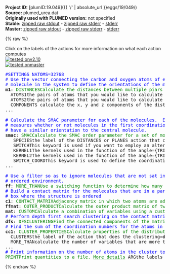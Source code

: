 **Project ID:** [plumID:19.049]({{ '/' | absolute_url }}eggs/19/049/)  
**Source:** plumed_urea.dat  
**Originally used with PLUMED version:** not specified  
**Stable:** [zipped raw stdout](plumed_urea.dat.plumed.stdout.txt.zip) - [zipped raw stderr](plumed_urea.dat.plumed.stderr.txt.zip) - [stderr](plumed_urea.dat.plumed.stderr)  
**Master:** [zipped raw stdout](plumed_urea.dat.plumed_master.stdout.txt.zip) - [zipped raw stderr](plumed_urea.dat.plumed_master.stderr.txt.zip) - [stderr](plumed_urea.dat.plumed_master.stderr)  

{% raw %}
<div class="plumedpreheader">
<div class="headerInfo" id="value_details_data/plumed_urea.dat"> Click on the labels of the actions for more information on what each action computes </div>
<div class="containerBadge">
<div class="headerBadge"><a href="plumed_urea.dat.plumed.stderr"><img src="https://img.shields.io/badge/v2.10-failed-red.svg" alt="tested onv2.10" /></a></div>
<div class="headerBadge"><a href="plumed_urea.dat.plumed_master.stderr"><img src="https://img.shields.io/badge/master-failed-red.svg" alt="tested onmaster" /></a></div>
</div>
</div>
<pre class="plumedlisting">
<span style="color:blue" class="comment">#SETTINGS NATOMS=32768</span>
<span style="color:blue" class="comment"># Use the vector connecting the carbon and oxygen atoms of each urea</span>
<span style="color:blue" class="comment"># molecule in the system to define the orientations of the molecules </span>
<b name="data/plumed_urea.datm1" onclick='showPath("data/plumed_urea.dat","data/plumed_urea.datm1","data/plumed_urea.datm1","brown")'>m1</b>: <span class="plumedtooltip" style="color:green">DISTANCES<span class="right">Calculate the distances between multiple piars of atoms <a href="https://www.plumed.org/doc-master/user-doc/html/DISTANCES" style="color:green">More details</a><i></i></span></span> ...
  <span class="plumedtooltip">ATOMS1<span class="right">the pairs of atoms that you would like to calculate the angles for<i></i></span></span>=1,2 <span class="plumedtooltip">LOCATION1<span class="right">the location at which the CV is assumed to be in space<i></i></span></span>=1
  <span class="plumedtooltip">ATOMS2<span class="right">the pairs of atoms that you would like to calculate the angles for<i></i></span></span>=9,10 <span class="plumedtooltip">LOCATION2<span class="right">the location at which the CV is assumed to be in space<i></i></span></span>=9
  <span class="plumedtooltip">COMPONENTS<span class="right"> calculate the x, y and z components of the distance separately and store them as label<i></i></span></span>
...	 
<br/><span style="color:blue" class="comment"># Calculate the SMAC parameter for each of the molecules.  Essentially</span>
<span style="color:blue" class="comment"># measures whether or not molecules in the first coordination sphere </span>
<span style="color:blue" class="comment"># have a similar orientation to the central molecule.</span>
<span style="display:none;" id="data/plumed_urea.datm1">The DISTANCES action with label <b>m1</b> calculates the following quantities:<table  align="center" frame="void" width="95%" cellpadding="5%"><tr><td width="5%"><b> Quantity </b>  </td><td><b> Description </b> </td></tr><tr><td width="5%">m1.value</td><td>the DISTANCES between the each pair of atoms that were specified</td></tr><tr><td width="5%">m1.x</td><td>the x-components of the distance vectors</td></tr><tr><td width="5%">m1.y</td><td>the y-components of the distance vectors</td></tr><tr><td width="5%">m1.z</td><td>the z-components of the distance vectors</td></tr></table></span><b name="data/plumed_urea.datsmac" onclick='showPath("data/plumed_urea.dat","data/plumed_urea.datsmac","data/plumed_urea.datsmac","brown")'>smac</b>: <span class="plumedtooltip" style="color:green">SMAC<span class="right">Calculate the SMAC order parameter for a set of molecules <a href="https://www.plumed.org/doc-master/user-doc/html/SMAC" style="color:green">More details</a><i></i></span></span> ...
   <span class="plumedtooltip">SPECIES<span class="right">the label of the DISTANCES or PLANES action that computes the orientations of the molecules for which you would like to compute SMAC<i></i></span></span>=<b name="data/plumed_urea.datm1">m1</b> 
   <span class="plumedtooltip">SWITCH<span class="right">This keyword is used if you want to employ an alternative to the continuous swiching function defined above. Options for this keyword are explained in the documentation for <a href="https://www.plumed.org/doc-master/user-doc/html/LESS_THAN">LESS_THAN</a>.<i></i></span></span>={RATIONAL D_0=0.639 R_0=0.1 D_MAX=0.64} 
   <span class="plumedtooltip">KERNEL1<span class="right">The kernels used in the function of the angle<i></i></span></span>={TRIANGULAR CENTER=0 SIGMA=0.8}
   <span class="plumedtooltip">KERNEL2<span class="right">The kernels used in the function of the angle<i></i></span></span>={TRIANGULAR CENTER=pi SIGMA=0.7}
   <span class="plumedtooltip">SWITCH_COORD<span class="right">This keyword is used to define the coordination switching function. Options for this keyword are explained in the documentation for <a href="https://www.plumed.org/doc-master/user-doc/html/LESS_THAN">LESS_THAN</a>.<i></i></span></span>={RATIONAL R_0=0.001}
... 
<br/><span style="color:blue" class="comment"># Use a filter so as to ignore molecules that are not sat in a solid-like,</span>
<span style="color:blue" class="comment"># ordered environment.</span>
<span style="display:none;" id="data/plumed_urea.datsmac">The SMAC action with label <b>smac</b> calculates the following quantities:<table  align="center" frame="void" width="95%" cellpadding="5%"><tr><td width="5%"><b> Quantity </b>  </td><td><b> Description </b> </td></tr><tr><td width="5%">smac.value</td><td>the value of the smac parameter for each of the input molecules</td></tr></table></span><b name="data/plumed_urea.datff" onclick='showPath("data/plumed_urea.dat","data/plumed_urea.datff","data/plumed_urea.datff","brown")'>ff</b>: <span class="plumedtooltip" style="color:green">MORE_THAN<span class="right">Use a switching function to determine how many of the input variables are more than a certain cutoff. <a href="https://www.plumed.org/doc-master/user-doc/html/MORE_THAN" style="color:green">More details</a><i></i></span></span> <span class="plumedtooltip">ARG<span class="right">the values input to this function<i></i></span></span>=<b name="data/plumed_urea.datsmac">smac</b> <span class="plumedtooltip">SWITCH<span class="right">This keyword is used if you want to employ an alternative to the continuous swiching function defined above<i></i></span></span>={GAUSSIAN D_0=0.49 R_0=0.5 D_MAX=0.5}
<span style="color:blue" class="comment"># Build a contact matrix for the molecules that are in a part of the simulation </span>
<span style="color:blue" class="comment"># box where the structure is ordered</span>
<span style="display:none;" id="data/plumed_urea.datff">The MORE_THAN action with label <b>ff</b> calculates the following quantities:<table  align="center" frame="void" width="95%" cellpadding="5%"><tr><td width="5%"><b> Quantity </b>  </td><td><b> Description </b> </td></tr><tr><td width="5%">ff.value</td><td>a function that is one if the if the input is more than a threshold</td></tr></table></span><b name="data/plumed_urea.datc1" onclick='showPath("data/plumed_urea.dat","data/plumed_urea.datc1","data/plumed_urea.datc1","brown")'>c1</b>: <span class="plumedtooltip" style="color:green">CONTACT_MATRIX<span class="right">Adjacency matrix in which two atoms are adjacent if they are within a certain cutoff. <a href="https://www.plumed.org/doc-master/user-doc/html/CONTACT_MATRIX" style="color:green">More details</a><i></i></span></span> <span class="plumedtooltip">ATOMS<span class="right">You should use GROUP instead of this keyword which was used in older versions of PLUMED and is provided for back compatibility only<i></i></span></span>=m1_grp <span class="plumedtooltip">SWITCH<span class="right">the input for the switching function that acts upon the distance between each pair of atoms. Options for this keyword are explained in the documentation for <a href="https://www.plumed.org/doc-master/user-doc/html/LESS_THAN">LESS_THAN</a>.<i></i></span></span>={RATIONAL D_0=0.639 R_0=0.01 D_MAX=0.64} 
<span style="display:none;" id="data/plumed_urea.datc1">The CONTACT_MATRIX action with label <b>c1</b> calculates the following quantities:<table  align="center" frame="void" width="95%" cellpadding="5%"><tr><td width="5%"><b> Quantity </b>  </td><td><b> Description </b> </td></tr><tr><td width="5%">c1.value</td><td>a matrix containing the weights for the bonds between each pair of atoms</td></tr></table></span><b name="data/plumed_urea.datffmat" onclick='showPath("data/plumed_urea.dat","data/plumed_urea.datffmat","data/plumed_urea.datffmat","brown")'>ffmat</b>: <span class="plumedtooltip" style="color:green">OUTER_PRODUCT<span class="right">Calculate the outer product matrix of two vectors <a href="https://www.plumed.org/doc-master/user-doc/html/OUTER_PRODUCT" style="color:green">More details</a><i></i></span></span> <span class="plumedtooltip">ARG<span class="right">the labels of the two vectors from which the outer product is being computed<i></i></span></span>=<b name="data/plumed_urea.datff">ff</b>,<b name="data/plumed_urea.datff">ff</b>  
<span style="display:none;" id="data/plumed_urea.datffmat">The OUTER_PRODUCT action with label <b>ffmat</b> calculates the following quantities:<table  align="center" frame="void" width="95%" cellpadding="5%"><tr><td width="5%"><b> Quantity </b>  </td><td><b> Description </b> </td></tr><tr><td width="5%">ffmat.value</td><td>a matrix containing the outer product of the two input vectors that was obtained using the function that was input</td></tr></table></span><b name="data/plumed_urea.datmat" onclick='showPath("data/plumed_urea.dat","data/plumed_urea.datmat","data/plumed_urea.datmat","brown")'>mat</b>: <span class="plumedtooltip" style="color:green">CUSTOM<span class="right">Calculate a combination of variables using a custom expression. <a href="https://www.plumed.org/doc-master/user-doc/html/CUSTOM" style="color:green">More details</a><i></i></span></span> <span class="plumedtooltip">ARG<span class="right">the values input to this function<i></i></span></span>=<b name="data/plumed_urea.datc1">c1</b>,<b name="data/plumed_urea.datffmat">ffmat</b> <span class="plumedtooltip">FUNC<span class="right">the function you wish to evaluate<i></i></span></span>=x*y <span class="plumedtooltip">PERIODIC<span class="right">if the output of your function is periodic then you should specify the periodicity of the function<i></i></span></span>=NO
<span style="color:blue" class="comment"># Perform depth first search clustering on the contact matrix</span>
<span style="display:none;" id="data/plumed_urea.datmat">The CUSTOM action with label <b>mat</b> calculates the following quantities:<table  align="center" frame="void" width="95%" cellpadding="5%"><tr><td width="5%"><b> Quantity </b>  </td><td><b> Description </b> </td></tr><tr><td width="5%">mat.value</td><td>an arbitrary function</td></tr></table></span><b name="data/plumed_urea.datdfs" onclick='showPath("data/plumed_urea.dat","data/plumed_urea.datdfs","data/plumed_urea.datdfs","brown")'>dfs</b>: <span class="plumedtooltip" style="color:green">DFSCLUSTERING<span class="right">Find the connected components of the matrix using the depth first search clustering algorithm. <a href="https://www.plumed.org/doc-master/user-doc/html/DFSCLUSTERING" style="color:green">More details</a><i></i></span></span> <span class="plumedtooltip">ARG<span class="right">the input matrix<i></i></span></span>=<b name="data/plumed_urea.datc1">c1</b>
<span style="color:blue" class="comment"># Find the sum of the coordination numbers for the atoms in this largest cluster.</span>
<span style="display:none;" id="data/plumed_urea.datdfs">The DFSCLUSTERING action with label <b>dfs</b> calculates the following quantities:<table  align="center" frame="void" width="95%" cellpadding="5%"><tr><td width="5%"><b> Quantity </b>  </td><td><b> Description </b> </td></tr><tr><td width="5%">dfs.value</td><td>vector with length that is equal to the number of rows in the input matrix</td></tr></table></span><b name="data/plumed_urea.datcc1" onclick='showPath("data/plumed_urea.dat","data/plumed_urea.datcc1","data/plumed_urea.datcc1","brown")'>cc1</b>: <span class="plumedtooltip" style="color:green">CLUSTER_PROPERTIES<span class="right">Calculate properties of the distribution of some quantities that are part of a connected component <a href="https://www.plumed.org/doc-master/user-doc/html/CLUSTER_PROPERTIES" style="color:green">More details</a><i></i></span></span> ...
  <span class="plumedtooltip">CLUSTERS<span class="right">the label of the action that does the clustering<i></i></span></span>=<b name="data/plumed_urea.datdfs">dfs</b> <span class="plumedtooltip">CLUSTER<span class="right"> which cluster would you like to look at 1 is the largest cluster, 2 is the second largest, 3 is the the third largest and so on<i></i></span></span>=1 <span class="plumedtooltip">ARG<span class="right">calculate the sum of the arguments calculated by this action for the cluster<i></i></span></span>=<b name="data/plumed_urea.datsmac">smac</b>
  <span class="plumedtooltip">MORE_THAN<span class="right">calculate the number of variables that are more than a certain target value. Options for this keyword are explained in the documentation for <a href="https://www.plumed.org/doc-master/user-doc/html/MORE_THAN">MORE_THAN</a>.<i></i></span></span>={GAUSSIAN D_0=0.49 R_0=0.5 D_MAX=0.5}
... 
<span style="color:blue" class="comment"># Print information on the number of atoms in the cluster to a file.</span>
<span style="display:none;" id="data/plumed_urea.datcc1">The CLUSTER_PROPERTIES action with label <b>cc1</b> calculates the following quantities:<table  align="center" frame="void" width="95%" cellpadding="5%"><tr><td width="5%"><b> Quantity </b>  </td><td><b> Description </b> </td></tr><tr><td width="5%">cc1.value</td><td>a vector that is one if the atom is part of the cluster or interest and zero otherwise</td></tr><tr><td width="5%">cc1.morethan</td><td>the number of colvars that have a value more than a threshold</td></tr></table></span><span class="plumedtooltip" style="color:green">PRINT<span class="right">Print quantities to a file. <a href="https://www.plumed.org/doc-master/user-doc/html/PRINT" style="color:green">More details</a><i></i></span></span> <span class="plumedtooltip">ARG<span class="right">the labels of the values that you would like to print to the file<i></i></span></span>=<b name="data/plumed_urea.datcc1">cc1.*</b> <span class="plumedtooltip">FILE<span class="right">the name of the file on which to output these quantities<i></i></span></span>=colvar
</pre>
{% endraw %}

